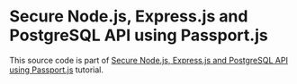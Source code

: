 # Secure Node.js, Express.js and PostgreSQL API using Passport.js

This source code is part of [Secure Node.js, Express.js and PostgreSQL API using Passport.js]() tutorial.
